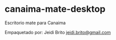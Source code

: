 # canaima-mate-desktop
Escritorio mate para Canaima

Empaquetado por: Jeidi Brito <jeidi.brito@gmail.com>
